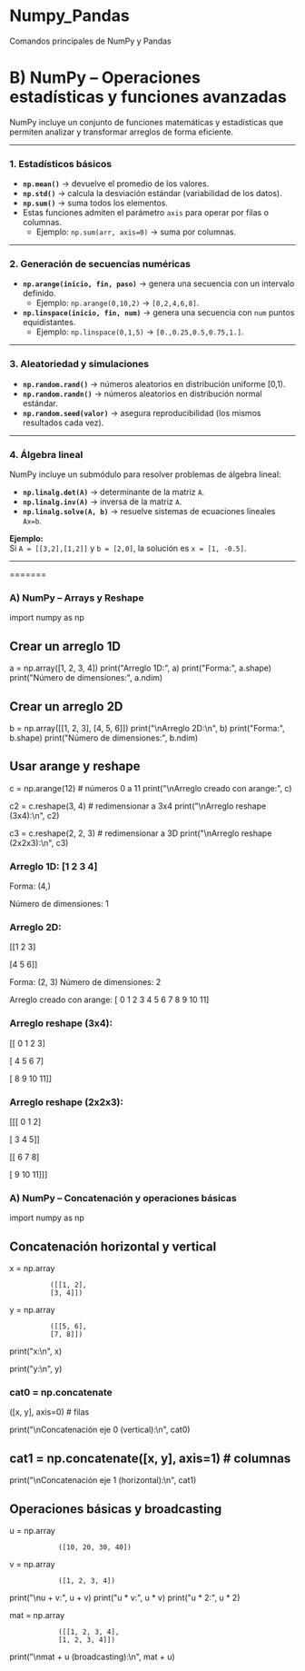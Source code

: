 # Numpy_Pandas
Comandos principales de NumPy y Pandas


# B) NumPy – Operaciones estadísticas y funciones avanzadas

NumPy incluye un conjunto de funciones matemáticas y estadísticas que permiten analizar y transformar arreglos de forma eficiente.  

---

### 1. Estadísticos básicos
- **`np.mean()`** → devuelve el promedio de los valores.  
- **`np.std()`** → calcula la desviación estándar (variabilidad de los datos).  
- **`np.sum()`** → suma todos los elementos.  
- Estas funciones admiten el parámetro `axis` para operar por filas o columnas.  
  - Ejemplo: `np.sum(arr, axis=0)` → suma por columnas.  

---

### 2. Generación de secuencias numéricas
- **`np.arange(inicio, fin, paso)`** → genera una secuencia con un intervalo definido.  
  - Ejemplo: `np.arange(0,10,2)` → `[0,2,4,6,8]`.  
- **`np.linspace(inicio, fin, num)`** → genera una secuencia con `num` puntos equidistantes.  
  - Ejemplo: `np.linspace(0,1,5)` → `[0.,0.25,0.5,0.75,1.]`.  

---

### 3. Aleatoriedad y simulaciones
- **`np.random.rand()`** → números aleatorios en distribución uniforme [0,1).  
- **`np.random.randn()`** → números aleatorios en distribución normal estándar.  
- **`np.random.seed(valor)`** → asegura reproducibilidad (los mismos resultados cada vez).  

---

### 4. Álgebra lineal
NumPy incluye un submódulo para resolver problemas de álgebra lineal:  
- **`np.linalg.det(A)`** → determinante de la matriz `A`.  
- **`np.linalg.inv(A)`** → inversa de la matriz `A`.  
- **`np.linalg.solve(A, b)`** → resuelve sistemas de ecuaciones lineales `Ax=b`.  

**Ejemplo:**  
Si `A = [[3,2],[1,2]]` y `b = [2,0]`, la solución es `x = [1, -0.5]`.  

---
=======
### A) NumPy – Arrays y Reshape
import numpy as np

## Crear un arreglo 1D
a = np.array([1, 2, 3, 4])
print("Arreglo 1D:", a)
print("Forma:", a.shape)
print("Número de dimensiones:", a.ndim)

## Crear un arreglo 2D
b = np.array([[1, 2, 3],
              [4, 5, 6]])
print("\nArreglo 2D:\n", b)
print("Forma:", b.shape)
print("Número de dimensiones:", b.ndim)

## Usar arange y reshape
c = np.arange(12)      # números 0 a 11
print("\nArreglo creado con arange:", c)

c2 = c.reshape(3, 4)   # redimensionar a 3x4
print("\nArreglo reshape (3x4):\n", c2)

c3 = c.reshape(2, 2, 3) # redimensionar a 3D
print("\nArreglo reshape (2x2x3):\n", c3)


### Arreglo 1D: [1 2 3 4]

Forma: (4,)

Número de dimensiones: 1

### Arreglo 2D:
 
 [[1 2 3]
 
  [4 5 6]]
  
Forma: (2, 3)
Número de dimensiones: 2

Arreglo creado con arange: [ 0  1  2  3  4  5  6  7  8  9 10 11]

### Arreglo reshape (3x4):

 [[ 0  1  2  3]
 
  [ 4  5  6  7]
  
  [ 8  9 10 11]]

### Arreglo reshape (2x2x3):

 [[[ 0  1  2]
 
   [ 3  4  5]]

  [[ 6  7  8]
  
   [ 9 10 11]]]



### A) NumPy – Concatenación y operaciones básicas

import numpy as np

## Concatenación horizontal y vertical
x = np.array

              ([[1, 2],
              [3, 4]])
y = np.array
    
              ([[5, 6],
              [7, 8]])

print("x:\n", x)

print("y:\n", y)

### cat0 = np.concatenate

([x, y], axis=0) # filas

print("\nConcatenación eje 0 (vertical):\n", cat0)

## cat1 = np.concatenate([x, y], axis=1)  # columnas

print("\nConcatenación eje 1 (horizontal):\n", cat1)

## Operaciones básicas y broadcasting
u = np.array  

                ([10, 20, 30, 40])
v = np.array  

                ([1, 2, 3, 4])

print("\nu + v:", u + v)
print("u * v:", u * v)
print("u * 2:", u * 2)

mat = np.array

                ([[1, 2, 3, 4],
                [1, 2, 3, 4]])
                
print("\nmat + u (broadcasting):\n", mat + u)



